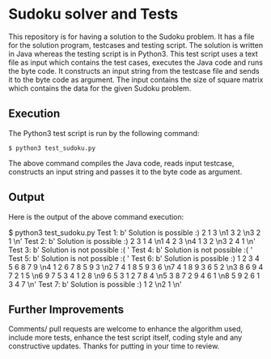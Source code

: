 # Sudoku solver and Tests
This repository is for having a solution to the Sudoku problem. It has a file
for the solution program, testcases and testing script. The solution is
written in Java whereas the testing script is in Python3. This test
script uses a text file as input which contains the test cases, executes
the Java code and runs the byte code. It constructs an input string from
the testcase file and sends it to the byte code as argument. The input
contains the size of square matrix which contains the data for the
given Sudoku problem. 

## Execution
The Python3 test script is run by the following command:

    $ python3 test_sudoku.py

The above command compiles the Java code, reads input testcase, constructs an
input string and passes it to the byte code as argument. 

## Output
Here is the output of the above command execution:

$ python3 test_sudoku.py
Test 1: b' Solution is possible :) 2 1 3 \n1 3 2 \n3 2 1 \n'
Test 2: b' Solution is possible :) 2 3 1 4 \n1 4 2 3 \n4 1 3 2 \n3 2 4 1 \n'
Test 3: b' Solution is not possible :( '
Test 4: b' Solution is not possible :( '
Test 5: b' Solution is not possible :( '
Test 6: b' Solution is possible :) 1 2 3 4 5 6 8 7 9 \n4 1 2 6 7 8 5 9 3 \n2 7 4 1 8 5 9 3 6 \n7 4 1 8 9 3 6 5 2 \n3 8 6 9 4 7 2 1 5 \n6 9 7 5 3 4 1 2 8 \n9 6 5 3 1 2 7 8 4 \n5 3 8 7 2 9 4 6 1 \n8 5 9 2 6 1 3 4 7 \n'
Test 7: b' Solution is possible :) 1 2 \n2 1 \n'

## Further Improvements
Comments/ pull requests are welcome to enhance the algorithm used, include more
tests, enhance the test script itself, coding style and any constructive
updates.
Thanks for putting in your time to review.
